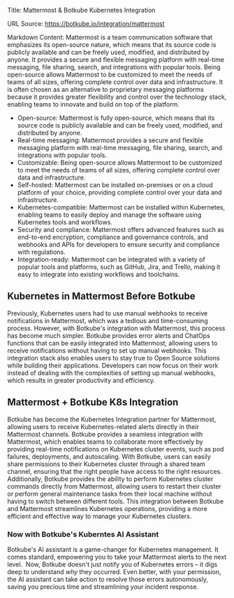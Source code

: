 Title: Mattermost & Botkube Kubernetes Integration

URL Source: https://botkube.io/integration/mattermost

Markdown Content:
Mattermost is a team communication software that emphasizes its open-source nature, which means that its source code is publicly available and can be freely used, modified, and distributed by anyone. It provides a secure and flexible messaging platform with real-time messaging, file sharing, search, and integrations with popular tools. Being open-source allows Mattermost to be customized to meet the needs of teams of all sizes, offering complete control over data and infrastructure. It is often chosen as an alternative to proprietary messaging platforms because it provides greater flexibility and control over the technology stack, enabling teams to innovate and build on top of the platform.

*   Open-source: Mattermost is fully open-source, which means that its source code is publicly available and can be freely used, modified, and distributed by anyone.
*   Real-time messaging: Mattermost provides a secure and flexible messaging platform with real-time messaging, file sharing, search, and integrations with popular tools.
*   Customizable: Being open-source allows Mattermost to be customized to meet the needs of teams of all sizes, offering complete control over data and infrastructure.
*   Self-hosted: Mattermost can be installed on-premises or on a cloud platform of your choice, providing complete control over your data and infrastructure.
*   Kubernetes-compatible: Mattermost can be installed within Kubernetes, enabling teams to easily deploy and manage the software using Kubernetes tools and workflows.
*   Security and compliance: Mattermost offers advanced features such as end-to-end encryption, compliance and governance controls, and webhooks and APIs for developers to ensure security and compliance with regulations.
*   Integration-ready: Mattermost can be integrated with a variety of popular tools and platforms, such as GitHub, Jira, and Trello, making it easy to integrate into existing workflows and toolchains.

Kubernetes in Mattermost Before Botkube
---------------------------------------

Previously, Kubernetes users had to use manual webhooks to receive notifications in Mattermost, which was a tedious and time-consuming process. However, with Botkube's integration with Mattermost, this process has become much simpler. Botkube provides error alerts and ChatOps functions that can be easily integrated into Mattermost, allowing users to receive notifications without having to set up manual webhooks. This integration stack also enables users to stay true to Open Source solutions while building their applications. Developers can now focus on their work instead of dealing with the complexities of setting up manual webhooks, which results in greater productivity and efficiency.

Mattermost + Botkube K8s Integration
------------------------------------

Botkube has become the Kubernetes Integration partner for Mattermost, allowing users to receive Kubernetes-related alerts directly in their Mattermost channels. Botkube provides a seamless integration with Mattermost, which enables teams to collaborate more effectively by providing real-time notifications on Kubernetes cluster events, such as pod failures, deployments, and autoscaling. With Botkube, users can easily share permissions to their Kubernetes cluster through a shared team channel, ensuring that the right people have access to the right resources. Additionally, Botkube provides the ability to perform Kubernetes cluster commands directly from Mattermost, allowing users to restart their cluster or perform general maintenance tasks from their local machine without having to switch between different tools. This integration between Botkube and Mattermost streamlines Kubernetes operations, providing a more efficient and effective way to manage your Kubernetes clusters.

### Now with Botkube's Kuberntes AI Assistant

Botkube's AI assistant is a game-changer for Kubernetes management. It comes standard, empowering you to take your Mattermost alerts to the next level.  Now, Botkube doesn't just notify you of Kubernetes errors – it digs deep to understand _why_ they occurred. Even better, with your permission, the AI assistant can take action to resolve those errors autonomously, saving you precious time and streamlining your incident response.
